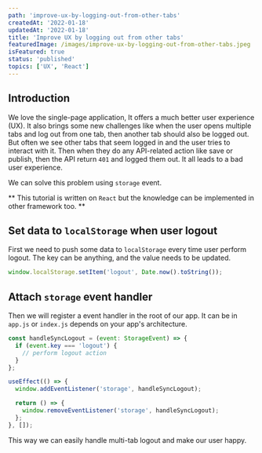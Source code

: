 ```yaml
---
path: 'improve-ux-by-logging-out-from-other-tabs'
createdAt: '2022-01-18'
updatedAt: '2022-01-18'
title: 'Improve UX by logging out from other tabs'
featuredImage: /images/improve-ux-by-logging-out-from-other-tabs.jpeg
isFeatured: true
status: 'published'
topics: ['UX', 'React']
---
```


## Introduction

We love the single-page application, It offers a much better user experience
(UX). It also brings some new challenges like when the user opens multiple tabs
and log out from one tab, then another tab should also be logged out. But often
we see other tabs that seem logged in and the user tries to interact with it.
Then when they do any API-related action like save or publish, then the API
return `401` and logged them out. It all leads to a bad user experience.

We can solve this problem using `storage` event.

** This tutorial is written on `React` but the knowledge can be implemented in
other framework too. **

## Set data to `localStorage` when user logout

First we need to push some data to `localStorage` every time user perform
logout. The key can be anything, and the value needs to be updated.

```javascript
window.localStorage.setItem('logout', Date.now().toString());
```

## Attach `storage` event handler

Then we will register a event handler in the root of our app. It can be in
`app.js` or `index.js` depends on your app's architecture.

```javascript
const handleSyncLogout = (event: StorageEvent) => {
  if (event.key === 'logout') {
    // perform logout action
  }
};

useEffect(() => {
  window.addEventListener('storage', handleSyncLogout);

  return () => {
    window.removeEventListener('storage', handleSyncLogout);
  };
}, []);
```

This way we can easily handle multi-tab logout and make our user happy.
